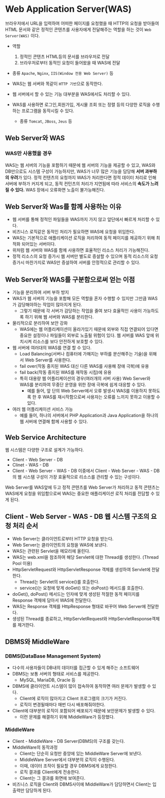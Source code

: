# Web Application Server(WAS)

브라우저에서 URL을 입력하여 어떠한 페이지를 요청했을 때 HTTP의 요청을 받아들여 HTML 문서와 같은 정적인 콘텐츠를 사용자에게 전달해주는 역할을 하는 것이 `Web Server(WAS)` 이다.

- 역할
  1. 정적인 콘텐츠 HTML등의 문서를 브라우저로 전달
  2. 브라우저로부터 동적인 요청이 들어왔을 때 WAS에 전달

- 종류
  `Apache`, `Nginx`, `IIS(Window 전용 Web Server)` 등

- WAS는 웹 서버와 똑같이 `HTTP 기반`으로 동작한다.

- 웹 서버에서 할 수 있는 기능 대부분을 WAS에서도 처리할 수 있다.

- WAS를 사용하면 로그인,회원가입, 게시물 조회 또는 정렬 등의 다양한 로직을 수행하는 프로그램을 동작시킬 수 있다.
  
  - 종류
   `Tomcat`, `JBoss`, `Jeus` 등

## Web Server와 WAS

### **WAS만 사용했을 경우**

WAS는 웹 서버의 기능을 포함하기 때문에 웹 서버의 기능을 제공할 수 있고, WAS와 DB만으로도 시스템 구성이 가능하지만, WAS가 너무 많은 기능을 담당해 **서버 과부하의 우려**가 있다.
정적 컨텐츠의 요청까지 WAS가 처리한다면 정적 데이터 처리로 인해 서버에 부하가 커지게 되고, 동적 컨턴츠의 처리가 지연됨에 따라 서비스의 **속도가 느려질 수 있다.**
WAS 장애시 오류화면 노출이 불가능해진다.

## Web Server와 Was를 함께 사용하는 이유

- 웹 서버를 통해 정적인 파일들을 WAS까지 가지 않고 앞단에서 빠르게 처리할 수 있다.
- 비즈니스 로직같은 동적인 처리가 필요하면 WAS에 요청을 위임한다.
- WAS는 기본적으로 애플리케이션 로직을 처리하여 동적 페이지를 제공하기 위해 최적화 되어있는 서버이다.
- 위처럼 웹 서버와 WAS를 함께 사용하면 효율적인 리소스 처리가 가능해진다.
- 정적 리소스의 요청 증가시 웹 서버만 별도로 증설할 수 있으며 동적 리소스의 요청 증가시 마찬가지로 WAS만 증설하여 서버를 안정적으로 관리할 수 있다.

## Web Server와 WAS를 구분함으로써 얻는 이점

- 기능을 분리하여 서버 부하 방지
- WAS가 웹 서버의 기능을 포함해 모든 역할을 혼자 수행할 수 있지만 그만큼 WAS가 감당해야하는 작업이 많아지게 된다.
  - 그렇기 때문에 각 서버가 감당하는 작업을 줄여 보다 효율적인 사용이 가능하도록 하기 위해 웹 서버와 WAS를 분리한다.
- 물리적으로 분리하여 보안 강화
  - WAS에는 웹 어플리케이션이 올라가있기 때문에 외부와 직접 연결되어 있다면 중요한 설정이나 파일들이 외부로 노출될 위험이 있다. 웹 서버를 WAS 앞에 위치시켜 리소스를 보다 안전하게 보호할 수 있다.
- 웹 서버에 여러대의 WAS를 연결 할 수 있다.
  - Load Balancing(서버나 컴퓨터에 가해지는 부하를 분산해주는 기술)을 위해서 Web Server를 사용한다.
  - fail over(작동 중지된 WAS 대신 다른 WAS를 사용해 장애 극복)에 유용
  - fail back(작동 중지된 WAS를 재작동 시킴)에 유용
  - 특히 대용량 웹 어플리케이션의 경우(여러개의 서버 사용) Web Server와 WAS를 분리하여 무중단 운영을 위한 장애 극복에 쉽게 대응할 수 있다.
    - 예를 들어, 앞 단의 Web Server에서 오류 발생시 WAS를 이용하지 못하도록 한 후 WAS를 재시작함으로써 사용자는 오류를 느끼지 못하고 이용할 수 있다.
- 여러 웹 어플리케이션 서비스 가능
  - 예를 들어, 하나의 서버에서 PHP Application과 Java Application을 하나의 웹 서버에 연결해 함께 사용할 수 있다.

## Web Service Architecture

웹 시스템은 다양한 구조로 설계가 가능하다.

- Client - Web Server - DB
- Clinet - WAS - DB
- Client - Web Server - WAS - DB
이중에서 Client - Web Server - WAS - DB의 웹 시스템 구성이 가장 효율적으로 리소스를 관리할 수 있는 구성이다.

Web Server를 WAS앞에 두고 정적 콘텐츠를 Web Server가 처리하고 동적 콘텐츠는 WAS에게 요청을 위임함으로써 WAS는 중요한 애플리케이션 로직 처리를 전담할 수 있게 된다.

## Client - Web Server - WAS - DB 웹 시스템 구조의 요청 처리 순서

- Web Server는 클라이언트로부터 HTTP 요청을 받는다.
- Web Server는 클라이언트의 요청을 WAS에 보낸다.
- WAS는 관련된 Servlet을 메모리에 올린다.
- WAS는 web.xml을 참조하여 해당 Servlet에 대한 Thread를 생성한다. (Thread Pool 이용)
- HttpServletRequest와 HttpServletResponse 객체를 생성하여 Servlet에 전달한다.
  - Thread는 Servlet의 service()를 호출한다.
  - service()는 요청에 맞게 doGet() 또는 doPost() 메서드를 호출한다.
- doGet(), doPost() 메서드는 인자에 맞게 생성된 적절한 동적 페이지를 Response 객체에 담아서 WAS에 전달한다.
- WAS는 Response 객체를 HttpResponse 형태로 바꾸어 Web Server에 전달한다.
- 생성된 Thread를 종료하고, HttpServletRequest와 HttpServletResponse객체를 제거한다.

## DBMS와 MiddleWare

### **DBMS(DataBase Management System)**

- 다수의 사용자들이 DB내의 데이터를 접근할 수 있게 해주는 소프트웨어
- DBMS는 보통 서버의 형태로 서비스를 제공한다.
  - MySQL, MariaDB, Oracle 등
- DBMS에 클라이언트 시스템이 많이 접속하여 동작하면 여러 문제가 발생할 수 있다.
  - Client에 로직이 많아지고 Client 프로그램의 크기가 커진다.
  - 로직이 변경될때마다 매번 다시 배포해줘야한다.
- Client에 대부분의 로직이 포함되어 배포되기 때문에 보안문제가 발생할 수 있다.
  - 이런 문제를 해결하기 위해 MiddleWare가 등장했다.

### **MiddleWare**

- Client - MiddleWare - DB Server(DBMS)의 구조를 갖는다.
- MiddleWare의 동작과정
  - Client는 단순히 요청만 중앙에 있는 MiddleWare Server에 보낸다.
  - MiddleWare Server에서 대부분의 로직이 수행된다.
  - 이때, 데이터 조작이 필요할 경우 DBMS에게 요청한다.
  - 로직 결과를 Client에게 전송한다.
  - Client는 그 결과를 화면에 보여준다.
- 비즈니스 로직을 Client와 DBMS사이에 MiddleWare가 담당하면서 Client는 입출력만 담당하게 된다.
